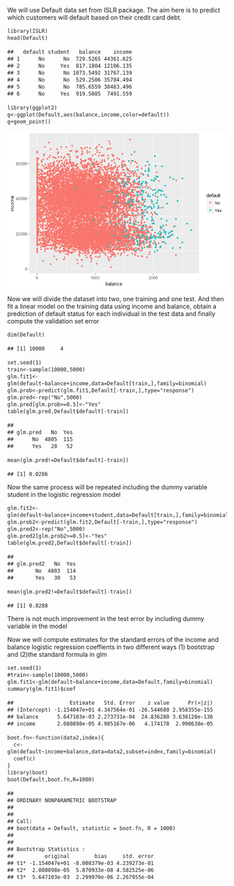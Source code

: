 We will use Default data set from ISLR package. The aim here is to
predict which customers will default based on their credit card debt.

    library(ISLR)
    head(Default)

    ##   default student   balance    income
    ## 1      No      No  729.5265 44361.625
    ## 2      No     Yes  817.1804 12106.135
    ## 3      No      No 1073.5492 31767.139
    ## 4      No      No  529.2506 35704.494
    ## 5      No      No  785.6559 38463.496
    ## 6      No     Yes  919.5885  7491.559

    library(ggplot2)
    g<-ggplot(Default,aes(balance,income,color=default))
    g+geom_point()

![](Resampling_files/figure-markdown_strict/unnamed-chunk-1-1.png)

Now we will divide the dataset into two, one training and one test. And
then fit a linear model on the training data using income and balance,
obtain a prediction of default status for each individual in the test
data and finally compute the validation set error

    dim(Default)

    ## [1] 10000     4

    set.seed(1)
    train<-sample(10000,5000)
    glm.fit1<-glm(default~balance+income,data=Default[train,],family=binomial)
    glm.prob<-predict(glm.fit1,Default[-train,],type="response")
    glm.pred<-rep("No",5000)
    glm.pred[glm.prob>=0.5]<-"Yes"
    table(glm.pred,Default$default[-train])

    ##         
    ## glm.pred   No  Yes
    ##      No  4805  115
    ##      Yes   28   52

    mean(glm.pred!=Default$default[-train])

    ## [1] 0.0286

Now the same process will be repeated including the dummy variable
student in the logistic regression model

    glm.fit2<-glm(default~balance+income+student,data=Default[train,],family=binomial)
    glm.prob2<-predict(glm.fit2,Default[-train,],type="response")
    glm.pred2<-rep("No",5000)
    glm.pred2[glm.prob2>=0.5]<-"Yes"
    table(glm.pred2,Default$default[-train])

    ##          
    ## glm.pred2   No  Yes
    ##       No  4803  114
    ##       Yes   30   53

    mean(glm.pred2!=Default$default[-train])

    ## [1] 0.0288

There is not much improvement in the test error by including dummy
variable in the model

Now we will compute estimates for the standard errors of the income and
balance logistic regression coeffients in two different ways (1)
bootstrap and (2)the standard formula in glm

    set.seed(1)
    #train<-sample(10000,5000)
    glm.fit1<-glm(default~balance+income,data=Default,family=binomial)
    summary(glm.fit1)$coef

    ##                  Estimate   Std. Error    z value      Pr(>|z|)
    ## (Intercept) -1.154047e+01 4.347564e-01 -26.544680 2.958355e-155
    ## balance      5.647103e-03 2.273731e-04  24.836280 3.638120e-136
    ## income       2.080898e-05 4.985167e-06   4.174178  2.990638e-05

    boot.fn<-function(data2,index){
      c<-glm(default~income+balance,data=data2,subset=index,family=binomial)
      coef(c)
    }
    library(boot)
    boot(Default,boot.fn,R=1000)

    ## 
    ## ORDINARY NONPARAMETRIC BOOTSTRAP
    ## 
    ## 
    ## Call:
    ## boot(data = Default, statistic = boot.fn, R = 1000)
    ## 
    ## 
    ## Bootstrap Statistics :
    ##          original        bias     std. error
    ## t1* -1.154047e+01 -8.008379e-03 4.239273e-01
    ## t2*  2.080898e-05  5.870933e-08 4.582525e-06
    ## t3*  5.647103e-03  2.299970e-06 2.267955e-04
